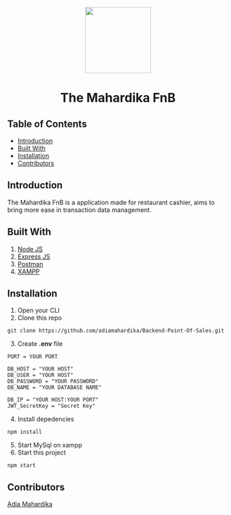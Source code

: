 <p align="center">
<img width=150 src='https://user-images.githubusercontent.com/59129342/78556131-9c0fbc00-7838-11ea-9d57-c8f5013ceed0.png' />
 <h1 align="center">The Mahardika FnB</h1>
</p>

## Table of Contents

- [Introduction](#introduction)
- [Built With](#built-with)
- [Installation](#installation)
- [Contributors](#contributors)

## Introduction
The Mahardika FnB is a application made for restaurant cashier, aims to bring more ease in transaction data management.

## Built With
1. [Node JS](https://nodejs.org/en/download/)
2. [Express JS](https://expressjs.com/en/starter/installing.html)
3. [Postman](https://www.getpostman.com/)
4. [XAMPP](https://www.apachefriends.org/index.html)

## Installation
1. Open your CLI
2. Clone this repo
```
git clone https://github.com/adiamahardika/Backend-Point-Of-Sales.git
```
3. Create **.env** file
```
PORT = YOUR PORT

DB_HOST = "YOUR HOST"
DB_USER = "YOUR HOST"
DB_PASSWORD = "YOUR PASSWORD"
DB_NAME = "YOUR DATABASE NAME"

DB_IP = "YOUR HOST:YOUR PORT"
JWT_SecretKey = "Secret Key"
```
4. Install depedencies
```
npm install
```
5. Start MySql on xampp
6. Start this project
```
npm start
```

## Contributors
[Adia Mahardika](https://github.com/adiamahardika/)
